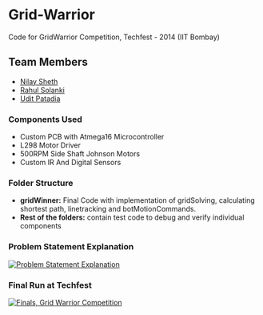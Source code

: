 # Grid-Warrior
Code for GridWarrior Competition, Techfest - 2014 (IIT Bombay) 

## Team Members
* [Nilay Sheth]()
* [Rahul Solanki]()
* [Udit Patadia]()

### Components Used
* Custom PCB with Atmega16 Microcontroller
* L298 Motor Driver
* 500RPM Side Shaft Johnson Motors
* Custom IR And Digital Sensors

### Folder Structure
* **gridWinner:** Final Code with implementation of gridSolving, calculating shortest path, linetracking and botMotionCommands.
* **Rest of the folders:** contain test code to debug and verify individual components

### Problem Statement Explanation

[![Problem Statement Explanation](http://img.youtube.com/vi/EUBlb_D2kW8/0.jpg)](https://www.youtube.com/watch?v=EUBlb_D2kW8 "Problem Statement Explanation")


### Final Run at Techfest
[![Finals, Grid Warrior Competition](http://img.youtube.com/vi/XhAy_jX_n4E/0.jpg)](https://www.youtube.com/watch?v=XhAy_jX_n4E "Finals, Grid Warrior Competition")
